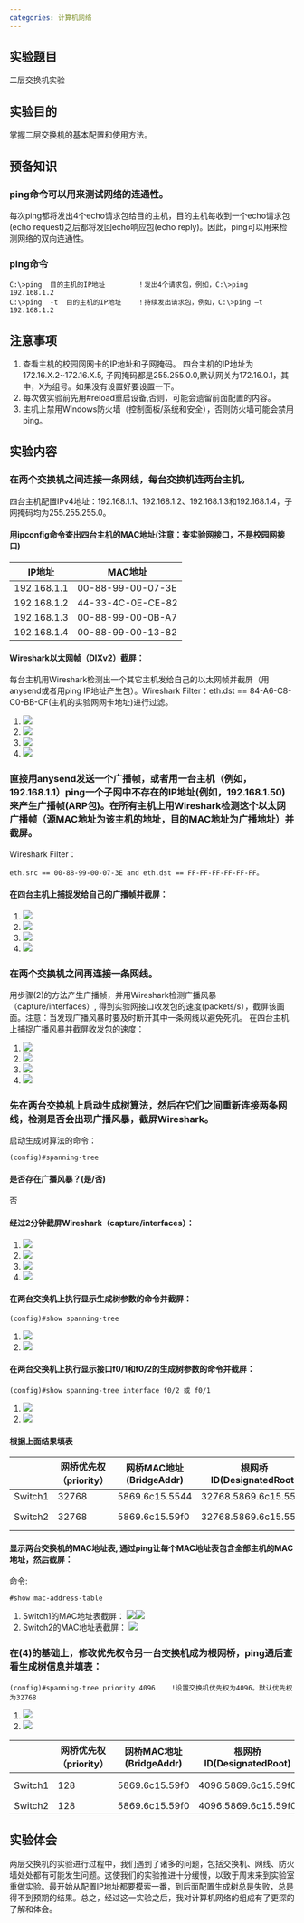 ```yaml
---
categories: 计算机网络
---
```

## 实验题目
二层交换机实验
## 实验目的
掌握二层交换机的基本配置和使用方法。
## 预备知识
### ping命令可以用来测试网络的连通性。
每次ping都将发出4个echo请求包给目的主机，目的主机每收到一个echo请求包(echo request)之后都将发回echo响应包(echo reply)。因此，ping可以用来检测网络的双向连通性。
### ping命令
```
C:\>ping  目的主机的IP地址        ！发出4个请求包，例如，C:\>ping 192.168.1.2
C:\>ping  -t  目的主机的IP地址    ！持续发出请求包，例如，C:\>ping –t 192.168.1.2
```
## 注意事项
1. 查看主机的校园网网卡的IP地址和子网掩码。 四台主机的IP地址为172.16.X.2~172.16.X.5, 子网掩码都是255.255.0.0,默认网关为172.16.0.1，其中，X为组号。如果没有设置好要设置一下。
2. 每次做实验前先用#reload重启设备,否则，可能会遗留前面配置的内容。
3. 主机上禁用Windows防火墙（控制面板/系统和安全），否则防火墙可能会禁用ping。

## 实验内容
### 在两个交换机之间连接一条网线，每台交换机连两台主机。
四台主机配置IPv4地址：192.168.1.1、192.168.1.2、192.168.1.3和192.168.1.4，子网掩码均为255.255.255.0。
#### 用ipconfig命令查出四台主机的MAC地址(注意：查实验网接口，不是校园网接口)

|IP地址|MAC地址|
|-|-|
|192.168.1.1|00-88-99-00-07-3E|
|192.168.1.2|44-33-4C-0E-CE-82|
|192.168.1.3|00-88-99-00-0B-A7|
|192.168.1.4|00-88-99-00-13-82|

#### Wireshark以太网帧（DIXv2）截屏：
每台主机用Wireshark检测出一个其它主机发给自己的以太网帧并截屏（用anysend或者用ping IP地址产生包）。Wireshark Filter：eth.dst == 84-A6-C8-C0-BB-CF(主机的实验网网卡地址)进行过滤。
1. ![](/public/image/2019-04-19-1.jpg)
2. ![](/public/image/2019-04-19-2.png)
3. ![](/public/image/2019-04-19-3.png)
4. ![](/public/image/2019-04-19-4.png)

### 直接用anysend发送一个广播帧，或者用一台主机（例如，192.168.1.1）ping一个子网中不存在的IP地址(例如，192.168.1.50)来产生广播帧(ARP包)。在所有主机上用Wireshark检测这个以太网广播帧（源MAC地址为该主机的地址，目的MAC地址为广播地址）并截屏。
Wireshark Filter：
```
eth.src == 00-88-99-00-07-3E and eth.dst == FF-FF-FF-FF-FF-FF。
```
#### 在四台主机上捕捉发给自己的广播帧并截屏：
1. ![](/public/image/2019-04-19-5.jpg)
2. ![](/public/image/2019-04-19-6.png)
3. ![](/public/image/2019-04-19-7.png)
4. ![](/public/image/2019-04-19-8.png)

### 在两个交换机之间再连接一条网线。
用步骤(2)的方法产生广播帧，并用Wireshark检测广播风暴（capture/interfaces）, 得到实验网接口收发包的速度(packets/s），截屏该画面。注意：当发现广播风暴时要及时断开其中一条网线以避免死机。
在四台主机上捕捉广播风暴并截屏收发包的速度：
1. ![](/public/image/2019-04-19-9.jpg)
2. ![](/public/image/2019-04-19-10.png)
3. ![](/public/image/2019-04-19-11.jpg)
4. ![](/public/image/2019-04-19-12.png)

### 先在两台交换机上启动生成树算法，然后在它们之间重新连接两条网线，检测是否会出现广播风暴，截屏Wireshark。
启动生成树算法的命令：
```
(config)#spanning-tree
```
#### 是否存在广播风暴？(是/否)
否
#### 经过2分钟截屏Wireshark（capture/interfaces）：
1. ![](/public/image/2019-04-19-13.jpg)
2. ![](/public/image/2019-04-19-14.png)
3. ![](/public/image/2019-04-19-15.png)
4. ![](/public/image/2019-04-19-16.png)

#### 在两台交换机上执行显示生成树参数的命令并截屏：
```
(config)#show spanning-tree
```
1. ![](/public/image/2019-04-19-17.jpg)
2. ![](/public/image/2019-04-19-18.png)

#### 在两台交换机上执行显示接口f0/1和f0/2的生成树参数的命令并截屏：
```
(config)#show spanning-tree interface f0/2 或 f0/1
```
1. ![](/public/image/2019-04-19-19.jpg)
2. ![](/public/image/2019-04-19-20.jpg)

#### 根据上面结果填表

||网桥优先权（priority）|网桥MAC地址(BridgeAddr)|根网桥ID(DesignatedRoot)|到根的距离(RootCost)|根端口(RootPort)|指定端口(Designated)|
|-|-|-|-|-|-|-|
|Switch1|32768|5869.6c15.5544|32768.5869.6c15.5544|0|0|32768.5869.6c15.5544|
|Switch2|32768|5869.6c15.59f0|32768.5869.6c15.5544|0|GigabitEthernet 0/16|32768.5869.6c15.5544|

#### 显示两台交换机的MAC地址表, 通过ping让每个MAC地址表包含全部主机的MAC地址，然后截屏：
命令:
```
#show mac-address-table
```
1. Switch1的MAC地址表截屏：
  ![](/public/image/2019-04-19-21.jpg)![](/public/image/2019-04-19-22.jpg)
2. Switch2的MAC地址表截屏：
  ![](/public/image/2019-04-19-23.jpg)

### 在(4)的基础上，修改优先权令另一台交换机成为根网桥，ping通后查看生成树信息并填表：
```
(config)#spanning-tree priority 4096    !设置交换机优先权为4096。默认优先权为32768
```
1. ![](/public/image/2019-04-19-24.jpg)
2. ![](/public/image/2019-04-19-25.jpg)

||网桥优先权（priority）|网桥MAC地址(BridgeAddr)|根网桥ID(DesignatedRoot)|到根的距离(RootCost)|根端口(RootPort)|指定端口(Designated)|
|-|-|-|-|-|-|-|
|Switch1|128|5869.6c15.59f0|4096.5869.6c15.59f0|0|GigabitEthernet 0/16|4096.5869.6c15.59f0|
|Switch2|128|5869.6c15.59f0|4096.5869.6c15.59f0|0|0|4096.5869.6c15.59f0|

## 实验体会
两层交换机的实验进行过程中，我们遇到了诸多的问题，包括交换机、网线、防火墙处处都有可能发生问题。这使我们的实验推进十分缓慢，以致于周末来到实验室重做实验。最开始从配置IP地址都要摸索一番，到后面配置生成树总是失败，总是得不到预期的结果。总之，经过这一实验之后，我对计算机网络的组成有了更深的了解和体会。
